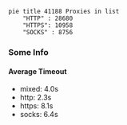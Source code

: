 
```mermaid
pie title 41188 Proxies in list
    "HTTP" : 28680
    "HTTPS": 10958
    "SOCKS" : 8756
```

### Some Info
#### Average Timeout

- mixed: 4.0s
- http: 2.3s
- https: 8.1s
- socks: 6.4s